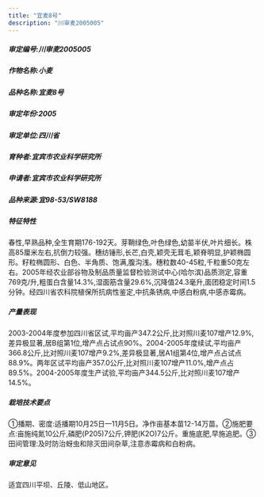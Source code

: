 ```yaml
---
title: "宜麦8号"
description: "川审麦2005005"
---
```

##### 审定编号:川审麦2005005

##### 作物名称:小麦

##### 品种名称:宜麦8号

##### 审定年份:2005

##### 审定单位:四川省

##### 育种者:宜宾市农业科学研究所

##### 申请者:宜宾市农业科学研究所

##### 品种来源:宜98-53/SW8188

##### 特征特性
春性,早熟品种,全生育期176-192天。芽鞘绿色,叶色绿色,幼苗半伏,叶片细长。株高85厘米左右,抗倒力较强。穗纺锤形,长芒,白壳,颖壳无茸毛,颖脊明显,护颖椭圆形。籽粒椭圆形、白色、半角质、饱满,腹沟浅。穗粒数40-45粒,千粒重50克左右。2005年经农业部谷物及制品质量监督检验测试中心(哈尔滨)品质测定,容重769克/升,粗蛋白含量14.3%,湿面筋含量29.6%,沉降值24.3毫升,面团稳定时间1.5分钟。经四川省农科院植保所抗病性鉴定,中抗条锈病,中感白粉病,中感赤霉病。

##### 产量表现
2003-2004年度参加四川省区试,平均亩产347.2公斤,比对照川麦107增产12.9%,差异极显著,居B组第1位,增产点占试点90%。2004-2005年度续试,平均亩产366.8公斤,比对照川麦107增产9.2%,差异极显著,居A1组第4位,增产点占试点88.9%。两年区试平均亩产357.0公斤,比对照川麦107增产11.0%,增产点占89.5%。2004-2005年度生产试验,平均亩产344.5公斤,比对照川麦107增产14.5%。

##### 栽培技术要点
①播期、密度:适播期10月25日—11月5日。净作亩基本苗12-14万苗。②施肥要点:亩施纯氮10公斤,磷肥(P205)7公斤,钾肥(K2O)7公斤。重施底肥,早施追肥。③田间管理:及时防治蚜虫和除灭田间杂草,注意赤霉病和白粉病。

##### 审定意见
适宜四川平坝、丘陵、低山地区。
